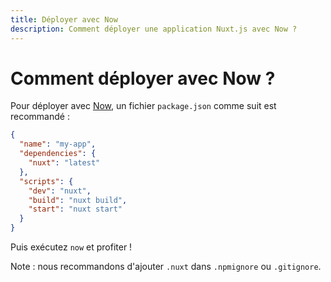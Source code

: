 ```yaml
---
title: Déployer avec Now
description: Comment déployer une application Nuxt.js avec Now ?
---
```


# Comment déployer avec Now ?

Pour déployer avec [Now](https://zeit.co/now), un fichier `package.json` comme suit est recommandé :

```json
{
  "name": "my-app",
  "dependencies": {
    "nuxt": "latest"
  },
  "scripts": {
    "dev": "nuxt",
    "build": "nuxt build",
    "start": "nuxt start"
  }
}
```

Puis exécutez `now` et profiter !

Note : nous recommandons d'ajouter `.nuxt` dans `.npmignore` ou `.gitignore`.

